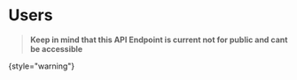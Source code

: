 # Users

> **Keep in mind that this API Endpoint is current not for public and cant be accessible**
>
{style="warning"}

<api-doc openapi-path="./../users.yaml"/>